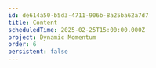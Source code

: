 ```yaml
---
id: de614a50-b5d3-4711-906b-8a25ba62a7d7
title: Content
scheduledTime: 2025-02-25T15:00:00.000Z
project: Dynamic Momentum
order: 6
persistent: false
---
```


